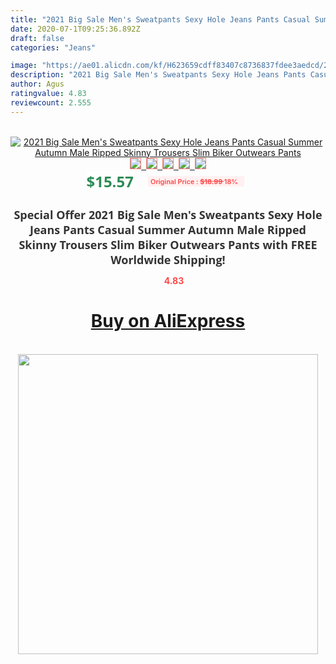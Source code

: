```yaml
---
title: "2021 Big Sale Men's Sweatpants Sexy Hole Jeans Pants Casual Summer Autumn Male Ripped Skinny Trousers Slim Biker Outwears Pants"
date: 2020-07-1T09:25:36.892Z
draft: false
categories: "Jeans"

image: "https://ae01.alicdn.com/kf/H623659cdff83407c8736837fdee3aedcd/2021-Big-Sale-Men-s-Sweatpants-Sexy-Hole-Jeans-Pants-Casual-Summer-Autumn-Male-Ripped-Skinny.jpg"
description: "2021 Big Sale Men's Sweatpants Sexy Hole Jeans Pants Casual Summer Autumn Male Ripped Skinny Trousers Slim Biker Outwears Pants"
author: Agus
ratingvalue: 4.83
reviewcount: 2.555
---
```

<br>
<div style="text-align: center;">
<a href="https://s.click.aliexpress.com/e/_ArPDwN" target="_blank" rel="nofollow noopener noreferrer"><img alt="2021 Big Sale Men's Sweatpants Sexy Hole Jeans Pants Casual Summer Autumn Male Ripped Skinny Trousers Slim Biker Outwears Pants" class="magnifier-image" src="https://ae01.alicdn.com/kf/H623659cdff83407c8736837fdee3aedcd/2021-Big-Sale-Men-s-Sweatpants-Sexy-Hole-Jeans-Pants-Casual-Summer-Autumn-Male-Ripped-Skinny.jpg_640x640.jpg">
<br>
<img style="border:1px solid salmon" src="https://ae01.alicdn.com/kf/H623659cdff83407c8736837fdee3aedcd/2021-Big-Sale-Men-s-Sweatpants-Sexy-Hole-Jeans-Pants-Casual-Summer-Autumn-Male-Ripped-Skinny.jpg_120x120.jpg">&nbsp;&nbsp;<img style="border:1px solid salmon" src="https://ae01.alicdn.com/kf/H0797c1e982bd4b84b0b44f3e5376ddb4J/2021-Big-Sale-Men-s-Sweatpants-Sexy-Hole-Jeans-Pants-Casual-Summer-Autumn-Male-Ripped-Skinny.jpg_120x120.jpg">&nbsp;&nbsp;<img style="border:1px solid salmon" src="https://ae01.alicdn.com/kf/Hc59fac7d71224d67b65a0f1584ca4fe3S/2021-Big-Sale-Men-s-Sweatpants-Sexy-Hole-Jeans-Pants-Casual-Summer-Autumn-Male-Ripped-Skinny.jpg_120x120.jpg">&nbsp;&nbsp;<img style="border:1px solid salmon" src="https://ae01.alicdn.com/kf/H54284e1ac93a437687ebdf602882f845e/2021-Big-Sale-Men-s-Sweatpants-Sexy-Hole-Jeans-Pants-Casual-Summer-Autumn-Male-Ripped-Skinny.jpg_120x120.jpg">&nbsp;&nbsp;<img style="border:1px solid salmon" src="https://ae01.alicdn.com/kf/H27f766c9ed314f50af0a29a6724d3632B/2021-Big-Sale-Men-s-Sweatpants-Sexy-Hole-Jeans-Pants-Casual-Summer-Autumn-Male-Ripped-Skinny.jpg_120x120.jpg"></a></div><br0>
<div style="text-align: center;"><span style="background-color: white; border: 0px; box-sizing: border-box; color: seagreen; display: inline-block; font-family: &quot;open sans&quot; , &quot;arial&quot; , &quot;helvetica&quot; , sans-serif , &quot;heiti&quot;; font-size: 24px; font-stretch: inherit; font-weight: 700; line-height: inherit; margin: 0px 10px 0px 0px; padding: 0px; vertical-align: middle;">$15.57 </span>
<span style="background: rgb(255 , 241 , 241); border-radius: 3px; border: 0px; box-sizing: border-box; color: #ff4747; display: inline-block; font-family: inherit; font-size: 12px; font-stretch: inherit; font-style: inherit; font-variant: inherit; font-weight: 600; line-height: inherit; margin: 0px; padding: 2px 5px; transform: scale(0.9); vertical-align: middle;">Original Price : <b style="text-decoration: line-through;">$18.99 </b> 18%&nbsp;&nbsp;</span></div>
<h1 style="color: #333333; display: inline-block; font-family: &quot;open sans&quot; , &quot;arial&quot; , &quot;helvetica&quot; , sans-serif , &quot;heiti&quot;; font-size: 18px; font-stretch: inherit; font-weight: 700; text-align: center;">Special Offer 2021 Big Sale Men's Sweatpants Sexy Hole Jeans Pants Casual Summer Autumn Male Ripped Skinny Trousers Slim Biker Outwears Pants with FREE Worldwide Shipping!</h1>
<div style="color: #ff4747; text-align: center;">
<img src="https://4.bp.blogspot.com/-M0ZcTcb-5uY/XleCXlxnR4I/AAAAAAAAAEc/OrjgMkXV1oMQFaCRZj5HQwOCBcu3w1FegCPcBGAYYCw/s1600/star.png" style="height: 15px;">&nbsp;<b>4.83</b></div>
<div class="button_cont" align="center"><a class="buynow_a" href="https://s.click.aliexpress.com/e/_ArPDwN" target="_blank" rel="nofollow noopener noreferrer"><H1>Buy on AliExpress</H1></a></div><br>
<div class="separator" style="clear: both; text-align: center;">
<img src="https://lh3.googleusercontent.com/-pTy5HemUv9M/XlePHvY0dAI/AAAAAAAAAE4/0nX5iRUoIWY8eMW9Dpxeirr157OZliDIgCLcBGAsYHQ/s1600/badge.gif" width="480">
</div>
